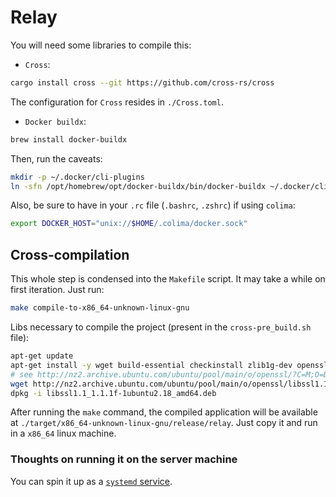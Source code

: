 # Relay

You will need some libraries to compile this:

- `Cross`:

```sh
cargo install cross --git https://github.com/cross-rs/cross
```

The configuration for `Cross` resides in `./Cross.toml`.

- `Docker buildx`:

```sh
brew install docker-buildx
```

Then, run the caveats:

```sh
mkdir -p ~/.docker/cli-plugins
ln -sfn /opt/homebrew/opt/docker-buildx/bin/docker-buildx ~/.docker/cli-plugins/docker-buildx
```

Also, be sure to have in your `.rc` file (`.bashrc`, `.zshrc`) if using `colima`:

```sh
export DOCKER_HOST="unix://$HOME/.colima/docker.sock"
```

## Cross-compilation

This whole step is condensed into the `Makefile` script. It may take a while on first iteration. Just run:

```sh
make compile-to-x86_64-unknown-linux-gnu
```

Libs necessary to compile the project (present in the `cross-pre_build.sh` file):

```sh
apt-get update
apt-get install -y wget build-essential checkinstall zlib1g-dev openssl pkg-config libssl-dev
# see http://nz2.archive.ubuntu.com/ubuntu/pool/main/o/openssl/?C=M;O=D
wget http://nz2.archive.ubuntu.com/ubuntu/pool/main/o/openssl/libssl1.1_1.1.1f-1ubuntu2.18_amd64.deb
dpkg -i libssl1.1_1.1.1f-1ubuntu2.18_amd64.deb
```

After running the `make` command, the compiled application will be available at `./target/x86_64-unknown-linux-gnu/release/relay`. Just copy it and run in a `x86_64` linux machine.

### Thoughts on running it on the server machine

You can spin it up as a [`systemd` service](https://www.shellhacks.com/systemd-service-file-example/).
